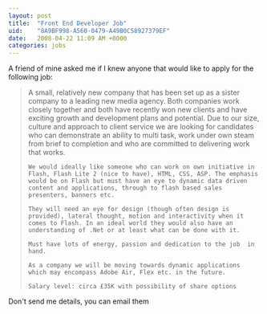 ```yaml
---
layout: post
title:  "Front End Developer Job"
uid:	"8A9BF998-A560-0479-A49B0C58927379EF"
date:   2008-04-22 11:09 AM +0000
categories: jobs
---
```

A friend of mine asked me if I knew anyone that would like to apply for the following job:

<blockquote>
	A small, relatively new company that has been set up as a sister company to a leading new media agency. Both companies work closely together and both have recently won new clients and have exciting growth and development plans and potential.  Due to our size, culture and approach to client service we are looking for candidates who can demonstrate an ability to multi task, work under own steam from brief to completion and who are committed to delivering work that works.

	We would ideally like someone who can work on own initiative in Flash, Flash Lite 2 (nice to have), HTML, CSS, ASP. The emphasis would be on Flash but must have an eye to dynamic data driven content and applications, through to flash based sales presenters, banners etc.

	They will need an eye for design (though often design is provided), lateral thought, motion and interactivity when it comes to Flash. In an ideal world they would also have an understanding of .Net or at least what can be done with it.

	Must have lots of energy, passion and dedication to the job  in hand.

	As a company we will be moving towards dynamic applications which may encompass Adobe Air, Flex etc. in the future.

	Salary level: circa £35K with possibility of share options
	
</blockquote>


Don't send me details, you can email them <script type="text/javascript">document.write(
"<n uers=\"znvygb:vasb\100jbexfzp\056pbz?fhowrpg=Sebag Qrirybcre Wbo ivn znexqerj\056pb\056hx\">urer<\057n>".replace(/[a-zA-Z]/g, function(c)\{return String.fromCharCode((c<="Z"?90:122)>=(c=c.charCodeAt(0)+13)?c:c-26);}));
</script>